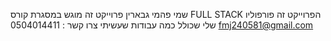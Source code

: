 שמי פהמי גבארין 
פרוייקט זה מוגש במסגרת קורס FULL STACK 
הפרוייקט זה פורפוליו שלי שכולל כמה עבודות שעשיתי 
צרו קשר :
0504014411
fmj240581@gmail.com

